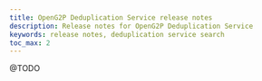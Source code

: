 ```yaml
---
title: OpenG2P Deduplication Service release notes
description: Release notes for OpenG2P Deduplication Service
keywords: release notes, deduplication service search
toc_max: 2
---
```


@TODO
